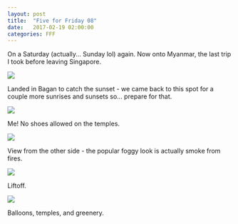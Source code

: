 ```yaml
---
layout: post
title:  "Five for Friday 08"
date:   2017-02-19 02:00:00
categories: FFF
---
```

 
On a Saturday (actually... Sunday lol) again. Now onto Myanmar, the last trip I took before leaving Singapore.

![][Sunset]

Landed in Bagan to catch the sunset - we came back to this spot for a couple more sunrises and sunsets so... prepare for that.

![][EthanSunset]

Me! No shoes allowed on the temples.

![][Smoke]

View from the other side - the popular foggy look is actually smoke from fires.

![][BoB]

Liftoff.

![][BalloonsView]

Balloons, temples, and greenery.

[Sunset]: https://raw.githubusercontent.com/echiou/echiou.github.io-images/master/FFF/FFF08/1.jpg
[EthanSunset]: https://raw.githubusercontent.com/echiou/echiou.github.io-images/master/FFF/FFF08/2.jpg
[Smoke]: https://raw.githubusercontent.com/echiou/echiou.github.io-images/master/FFF/FFF08/3.jpg
[BoB]: https://raw.githubusercontent.com/echiou/echiou.github.io-images/master/FFF/FFF08/4.jpg
[BalloonsView]: https://raw.githubusercontent.com/echiou/echiou.github.io-images/master/FFF/FFF08/5.jpg

